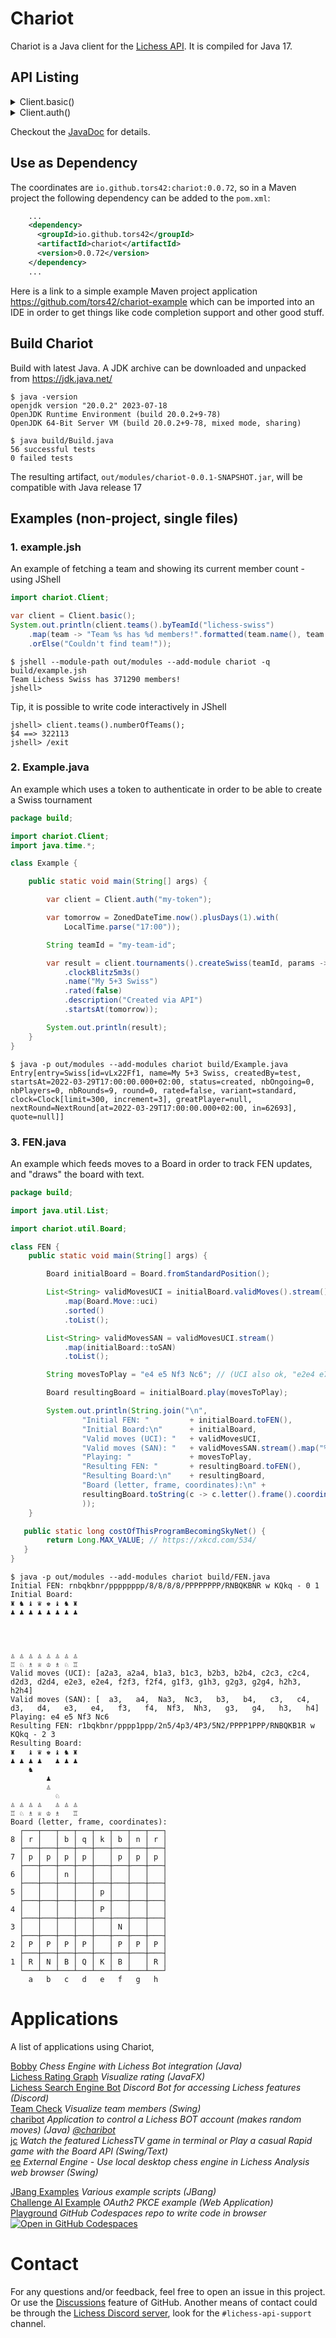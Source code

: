 # Chariot

Chariot is a Java client for the [Lichess API](https://lichess.org/api). It is compiled for Java 17.

## API Listing

<details>
<summary>Client.basic()</summary>

```java
import chariot.Client;

var client = Client.basic()


client.withToken()
client.withPkce()

client.analysis().cloudEval()

client.bot().botsOnline()

client.broadcasts().official()
client.broadcasts().exportPgn()
client.broadcasts().exportOneRoundPgn()
client.broadcasts().streamBroadcast()

client.challenges().challengeOpenEnded()

client.externalEngine().acquire()
client.externalEngine().answer()
client.externalEngine().analyse()

client.games().byGameId()
client.games().byGameIds()
client.games().byUserId()
client.games().currentByUserId()
client.games().moveInfosByGameId()
client.games().gameInfosByUserIds()
client.games().addGameIdsToStream()
client.games().tvFeed()
client.games().tvChannels()
client.games().byChannel()
client.games().importGame()

client.openingExplorer().masters()
client.openingExplorer().lichess()
client.openingExplorer().player()

client.puzzles().dailyPuzzle()
client.puzzles().byId()
client.puzzles().stormDashboard()

client.simuls().simuls()

client.studies().exportStudiesByUserId()
client.studies().exportChaptersByStudyId()
client.studies().exportChapterByStudyAndChapterId()
client.studies().lastModifiedByStudyId()
client.studies().listStudiesByUser()

client.tablebase().standard()
client.tablebase().atomic()
client.tablebase().antichess()

client.teams().numberOfTeams()
client.teams().search()
client.teams().searchByPage()
client.teams().popularTeams()
client.teams().byTeamId()
client.teams().byUserId()
client.teams().usersByTeamId()
client.teams().arenaByTeamId()
client.teams().swissByTeamId()

client.tournaments().currentTournaments()
client.tournaments().arenasCreatedByUserId()
client.tournaments().arenaById()
client.tournaments().swissById()
client.tournaments().gamesByArenaId()
client.tournaments().gamesBySwissId()
client.tournaments().resultsByArenaId()
client.tournaments().resultsBySwissId()
client.tournaments().swissTRF()
client.tournaments().teamBattleResultsById()

client.users().byId()
client.users().byIds()
client.users().top10()
client.users().leaderboard()
client.users().liveStreamers()
client.users().activityById()
client.users().statusByIds()
client.users().ratingHistoryById()
client.users().crosstable()
client.users().performanceStatisticsByIdAndType()
client.users().autocompleteNames()
client.users().autocompleteUsers()
```
</details>

<details>
<summary>Client.auth()</summary>

```java
import chariot.Client;

var client = Client.auth()

client.revokeToken()

client.account().profile()
client.account().following()
client.account().emailAddress()
client.account().preferences()
client.account().kidMode()

client.board().connect()
client.board().challenge()
client.board().challengeKeepAlive()
client.board().challengeAI()
client.board().acceptChallenge()
client.board().declineChallenge()
client.board().cancelChallenge()
client.board().seekCorrespondence()
client.board().seekRealTime()
client.board().connectToGame()
client.board().move()
client.board().abort()
client.board().resign()
client.board().handleDrawOffer()
client.board().handleTakebackOffer()
client.board().claimVictory()
client.board().berserk()
client.board().chat()
client.board().chatSpectators()
client.board().fetchChat()

client.bot().upgradeToBotAccount()
client.bot().connect()
client.bot().challenge()
client.bot().challengeKeepAlive()
client.bot().challengeAI()
client.bot().acceptChallenge()
client.bot().declineChallenge()
client.bot().cancelChallenge()
client.bot().connectToGame()
client.bot().move()
client.bot().abort()
client.bot().resign()
client.bot().chat()
client.bot().chatSpectators()
client.bot().fetchChat()

client.broadcasts().create()
client.broadcasts().update()
client.broadcasts().createRound()
client.broadcasts().updateRound()
client.broadcasts().broadcastById()
client.broadcasts().roundById()
client.broadcasts().pushPgnByRoundId()

client.challenges().connect()
client.challenges().challenges()
client.challenges().challenge()
client.challenges().challengeKeepAlive()
client.challenges().challengeAI()
client.challenges().acceptChallenge()
client.challenges().declineChallenge()
client.challenges().cancelChallenge()
client.challenges().addTimeToGame()
client.challenges().bulks()
client.challenges().createBulk()
client.challenges().startBulk()
client.challenges().cancelBulk()
client.challenges().startClocksOfGame()

client.externalEngine().list()
client.externalEngine().get()
client.externalEngine().create()
client.externalEngine().update()
client.externalEngine().delete()

client.games().ongoing()

client.puzzles().activity()
client.puzzles().createAndJoinRace()
client.puzzles().puzzleDashboard()

client.teams().joinTeam()
client.teams().leaveTeam()
client.teams().messageTeam()
client.teams().kickFromTeam()
client.teams().requests()
client.teams().requestsDeclined()
client.teams().requestAccept()
client.teams().requestDecline()

client.tournaments().joinArena()
client.tournaments().joinSwiss()
client.tournaments().withdrawArena()
client.tournaments().withdrawSwiss()
client.tournaments().createArena()
client.tournaments().createSwiss()
client.tournaments().updateArena()
client.tournaments().updateSwiss()
client.tournaments().scheduleNextRoundSwiss()
client.tournaments().terminateArena()
client.tournaments().terminateSwiss()
client.tournaments().generateUserEntryCodes()
client.tournaments().updateTeamBattle()

client.usersAuth().sendMessageToUser()
client.usersAuth().followUser()
client.usersAuth().unfollowUser()
client.usersAuth().writeNoteAboutUser()
client.usersAuth().readNotesAboutUser()
```
</details>

Checkout the [JavaDoc](https://tors42.github.io/chariot/chariot/chariot/Client.html) for details.

## Use as Dependency

The coordinates are `io.github.tors42:chariot:0.0.72`, so in a Maven project
the following dependency can be added to the `pom.xml`:

```xml
    ...
    <dependency>
      <groupId>io.github.tors42</groupId>
      <artifactId>chariot</artifactId>
      <version>0.0.72</version>
    </dependency>
    ...
```

Here is a link to a simple example Maven project application
https://github.com/tors42/chariot-example which can be imported into an IDE in
order to get things like code completion support and other good stuff.


## Build Chariot

Build with latest Java. A JDK archive can be downloaded and unpacked from https://jdk.java.net/

    $ java -version
    openjdk version "20.0.2" 2023-07-18
    OpenJDK Runtime Environment (build 20.0.2+9-78)
    OpenJDK 64-Bit Server VM (build 20.0.2+9-78, mixed mode, sharing)

    $ java build/Build.java
    56 successful tests
    0 failed tests

The resulting artifact, `out/modules/chariot-0.0.1-SNAPSHOT.jar`, will be compatible with Java release 17

## Examples (non-project, single files)

### 1. example.jsh

An example of fetching a team and showing its current member count - using JShell

```java
import chariot.Client;

var client = Client.basic();
System.out.println(client.teams().byTeamId("lichess-swiss")
    .map(team -> "Team %s has %d members!".formatted(team.name(), team.nbMembers()))
    .orElse("Couldn't find team!"));
```

    $ jshell --module-path out/modules --add-module chariot -q build/example.jsh
    Team Lichess Swiss has 371290 members!
    jshell>

Tip, it is possible to write code interactively in JShell

    jshell> client.teams().numberOfTeams();
    $4 ==> 322113
    jshell> /exit

### 2. Example.java

An example which uses a token to authenticate in order to be able to create a Swiss tournament

```java
package build;

import chariot.Client;
import java.time.*;

class Example {

    public static void main(String[] args) {

        var client = Client.auth("my-token");

        var tomorrow = ZonedDateTime.now().plusDays(1).with(
            LocalTime.parse("17:00"));

        String teamId = "my-team-id";

        var result = client.tournaments().createSwiss(teamId, params -> params
            .clockBlitz5m3s()
            .name("My 5+3 Swiss")
            .rated(false)
            .description("Created via API")
            .startsAt(tomorrow));

        System.out.println(result);
    }
}
```

    $ java -p out/modules --add-modules chariot build/Example.java
    Entry[entry=Swiss[id=vLx22Ff1, name=My 5+3 Swiss, createdBy=test, startsAt=2022-03-29T17:00:00.000+02:00, status=created, nbOngoing=0, nbPlayers=0, nbRounds=9, round=0, rated=false, variant=standard, clock=Clock[limit=300, increment=3], greatPlayer=null, nextRound=NextRound[at=2022-03-29T17:00:00.000+02:00, in=62693], quote=null]]

### 3. FEN.java

An example which feeds moves to a Board in order to track FEN updates, and "draws" the board with text.

```java
package build;

import java.util.List;

import chariot.util.Board;

class FEN {
    public static void main(String[] args) {

        Board initialBoard = Board.fromStandardPosition();

        List<String> validMovesUCI = initialBoard.validMoves().stream()
            .map(Board.Move::uci)
            .sorted()
            .toList();

        List<String> validMovesSAN = validMovesUCI.stream()
            .map(initialBoard::toSAN)
            .toList();

        String movesToPlay = "e4 e5 Nf3 Nc6"; // (UCI also ok, "e2e4 e7e5 g1f3 b8c6")

        Board resultingBoard = initialBoard.play(movesToPlay);

        System.out.println(String.join("\n",
                "Initial FEN: "         + initialBoard.toFEN(),
                "Initial Board:\n"      + initialBoard,
                "Valid moves (UCI): "   + validMovesUCI,
                "Valid moves (SAN): "   + validMovesSAN.stream().map("%4s"::formatted).toList(),
                "Playing: "             + movesToPlay,
                "Resulting FEN: "       + resultingBoard.toFEN(),
                "Resulting Board:\n"    + resultingBoard,
                "Board (letter, frame, coordinates):\n" +
                resultingBoard.toString(c -> c.letter().frame().coordinates())
                ));
    }

   public static long costOfThisProgramBecomingSkyNet() {
        return Long.MAX_VALUE; // https://xkcd.com/534/
   }
}
```

    $ java -p out/modules --add-modules chariot build/FEN.java
    Initial FEN: rnbqkbnr/pppppppp/8/8/8/8/PPPPPPPP/RNBQKBNR w KQkq - 0 1
    Initial Board:
    ♜ ♞ ♝ ♛ ♚ ♝ ♞ ♜
    ♟ ♟ ♟ ♟ ♟ ♟ ♟ ♟
                   
                   
                   
                   
    ♙ ♙ ♙ ♙ ♙ ♙ ♙ ♙
    ♖ ♘ ♗ ♕ ♔ ♗ ♘ ♖
    Valid moves (UCI): [a2a3, a2a4, b1a3, b1c3, b2b3, b2b4, c2c3, c2c4, d2d3, d2d4, e2e3, e2e4, f2f3, f2f4, g1f3, g1h3, g2g3, g2g4, h2h3, h2h4]
    Valid moves (SAN): [  a3,   a4,  Na3,  Nc3,   b3,   b4,   c3,   c4,   d3,   d4,   e3,   e4,   f3,   f4,  Nf3,  Nh3,   g3,   g4,   h3,   h4]
    Playing: e4 e5 Nf3 Nc6
    Resulting FEN: r1bqkbnr/pppp1ppp/2n5/4p3/4P3/5N2/PPPP1PPP/RNBQKB1R w KQkq - 2 3
    Resulting Board:
    ♜   ♝ ♛ ♚ ♝ ♞ ♜
    ♟ ♟ ♟ ♟   ♟ ♟ ♟
        ♞          
            ♟      
            ♙      
              ♘    
    ♙ ♙ ♙ ♙   ♙ ♙ ♙
    ♖ ♘ ♗ ♕ ♔ ♗   ♖
    Board (letter, frame, coordinates):
      ┌───┬───┬───┬───┬───┬───┬───┬───┐
    8 │ r │   │ b │ q │ k │ b │ n │ r │
      ├───┼───┼───┼───┼───┼───┼───┼───┤
    7 │ p │ p │ p │ p │   │ p │ p │ p │
      ├───┼───┼───┼───┼───┼───┼───┼───┤
    6 │   │   │ n │   │   │   │   │   │
      ├───┼───┼───┼───┼───┼───┼───┼───┤
    5 │   │   │   │   │ p │   │   │   │
      ├───┼───┼───┼───┼───┼───┼───┼───┤
    4 │   │   │   │   │ P │   │   │   │
      ├───┼───┼───┼───┼───┼───┼───┼───┤
    3 │   │   │   │   │   │ N │   │   │
      ├───┼───┼───┼───┼───┼───┼───┼───┤
    2 │ P │ P │ P │ P │   │ P │ P │ P │
      ├───┼───┼───┼───┼───┼───┼───┼───┤
    1 │ R │ N │ B │ Q │ K │ B │   │ R │
      └───┴───┴───┴───┴───┴───┴───┴───┘
        a   b   c   d   e   f   g   h

# Applications

A list of applications using Chariot,

[Bobby](https://github.com/teemoo7/bobby) _Chess Engine with Lichess Bot integration (Java)_  
[Lichess Rating Graph](https://github.com/TBestLittleHelper/SimpleGraphApplication) _Visualize rating (JavaFX)_  
[Lichess Search Engine Bot](https://github.com/jalpp/LichessSearchEngineBot) _Discord Bot for accessing Lichess features (Discord)_  
[Team Check](https://github.com/tors42/teamcheck) _Visualize team members (Swing)_  
[charibot](https://github.com/tors42/charibot) _Application to control a Lichess BOT account (makes random moves) (Java) [@charibot](https://lichess.org/@/charibot)_  
[jc](https://github.com/tors42/jc) _Watch the featured LichessTV game in terminal or Play a casual Rapid game with the Board API (Swing/Text)_  
[ee](https://github.com/tors42/ee) _External Engine - Use local desktop chess engine in Lichess Analysis web browser (Swing)_  

[JBang Examples](https://github.com/tors42/jbang-chariot) _Various example scripts (JBang)_  
[Challenge AI Example](https://github.com/tors42/challengeaiexample) _OAuth2 PKCE example (Web Application)_  
[Playground](https://github.com/tors42/playground) _GitHub Codespaces repo to write code in browser_  
[![Open in GitHub Codespaces](https://github.com/codespaces/badge.svg)](https://github.com/codespaces/new?hide_repo_select=true&ref=main&repo=586354374)  

# Contact

For any questions and/or feedback, feel free to open an issue in this project. Or use the [Discussions](https://github.com/tors42/chariot/discussions) feature of GitHub. Another means of contact could be through the [Lichess Discord server](https://discord.gg/lichess), look for the `#lichess-api-support` channel.

